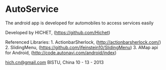 AutoService
===========

The android app is developed for automobiles to access services easily

Developed by HICHET, (https://github.com/Hichet)

Referenced Libraries: 1. ActionbarSherlock, (http://actionbarsherlock.com/)
                      2. SlidingMenu, (https://github.com/jfeinstein10/SlidingMenu)
                      3. AMap api for Android, (http://code.autonavi.com/android/index)

hich.cn@gmail.com
BISTU, China
10 - 13 - 2013
